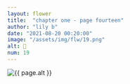 ```yaml
---
layout: flower
title:  "chapter one - page fourteen"
author: "lily b"
date: "2021-08-20 00:20:00"
image: "/assets/img/flw/19.png"
alt: 🌼
num: 19
---
```


<picture>
    <source media="all and (orientation: landscape)" srcset="{{ site.baseurl }}{{ page.image }}">
    <img src="{{ site.baseurl }}{{ page.image }}" alt="{{ page.alt }}">
</picture>